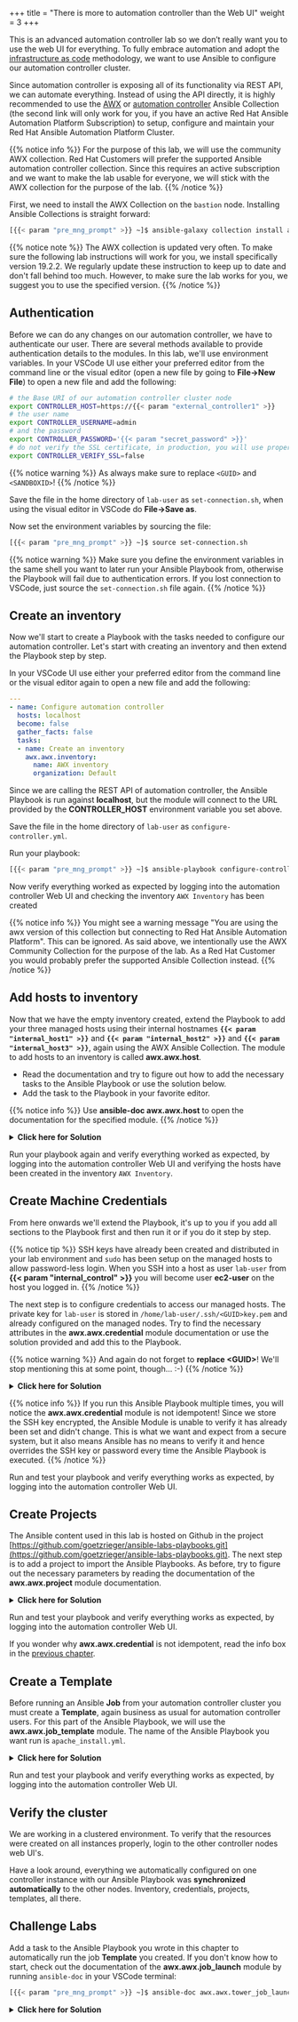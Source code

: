 +++
title = "There is more to automation controller than the Web UI"
weight = 3
+++

This is an advanced automation controller lab so we don’t really want you to use the web UI for everything. To fully embrace automation and adopt the [infrastructure as code](https://en.wikipedia.org/wiki/Infrastructure_as_code) methodology, we want to use Ansible to configure our automation controller cluster.

Since automation controller is exposing all of its functionality via REST API, we can automate everything. Instead of using the API directly, it is highly recommended to use the [AWX](https://github.com/ansible/awx/tree/devel/awx_collection) or [automation controller](https://cloud.redhat.com/ansible/automation-hub/repo/published/ansible/controller) Ansible Collection (the second link will only work for you, if you have an active Red Hat Ansible Automation Platform Subscription) to setup, configure and maintain your Red Hat Ansible Automation Platform Cluster.

{{% notice info %}}
For the purpose of this lab, we will use the community AWX collection. Red Hat Customers will prefer the supported Ansible automation controller collection. Since this requires an active subscription and we want to make the lab usable for everyone, we will stick with the AWX collection for the purpose of the lab.
{{% /notice %}}

First, we need to install the AWX Collection on the `bastion` node. Installing Ansible Collections is straight forward:

```bash
[{{< param "pre_mng_prompt" >}} ~]$ ansible-galaxy collection install awx.awx:19.2.2
```

{{% notice note %}}
The AWX collection is updated very often. To make sure the following lab instructions will work for you, we install specifically version 19.2.2. We regularly update these instruction to keep up to date and don't fall behind too much. However, to make sure the lab works for you, we suggest you to use the specified version.
{{% /notice %}}

## Authentication

Before we can do any changes on our automation controller, we have to authenticate our user. There are several methods available to provide authentication details to the modules. In this lab, we'll use environment variables. In your VSCode UI use either your preferred editor from the command line or the visual editor (open a new file by going to **File->New File**) to open a new file and add the following:

```bash
# the Base URI of our automation controller cluster node
export CONTROLLER_HOST=https://{{< param "external_controller1" >}}
# the user name
export CONTROLLER_USERNAME=admin
# and the password
export CONTROLLER_PASSWORD='{{< param "secret_password" >}}'
# do not verify the SSL certificate, in production, you will use proper SSL certificates and not need this option or set it to True
export CONTROLLER_VERIFY_SSL=false
```

{{% notice warning %}}
As always make sure to replace `<GUID>` and `<SANDBOXID>`!
{{% /notice %}}

Save the file in the home directory of `lab-user` as `set-connection.sh`, when using the visual editor in VSCode do **File->Save as**.

Now set the environment variables by sourcing the file:

```bash
[{{< param "pre_mng_prompt" >}} ~]$ source set-connection.sh
```

{{% notice warning %}}
Make sure you define the environment variables in the same shell you want to later run your Ansible Playbook from, otherwise the Playbook will fail due to authentication errors. If you lost connection to VSCode, just source the `set-connection.sh` file again.
{{% /notice %}}

## Create an inventory

Now we'll start to create a Playbook with the tasks needed to configure our automation controller. Let's start with creating an inventory and then extend the Playbook step by step.

In your VSCode UI use either your preferred editor from the command line or the visual editor again to open a new file and add the following:

```yaml
---
- name: Configure automation controller
  hosts: localhost
  become: false
  gather_facts: false
  tasks:
  - name: Create an inventory
    awx.awx.inventory:
      name: AWX inventory
      organization: Default
```

Since we are calling the REST API of automation controller, the Ansible Playbook is run against **localhost**, but the module will connect to the URL provided by the **CONTROLLER_HOST** environment variable you set above.

Save the file in the home directory of `lab-user` as `configure-controller.yml`.

Run your playbook:

```bash
[{{< param "pre_mng_prompt" >}} ~]$ ansible-playbook configure-controller.yml
```

 Now verify everything worked as expected by logging into the automation controller Web UI and checking the inventory `AWX Inventory` has been created

{{% notice info %}}
You might see a warning message "You are using the awx version of this collection but connecting to Red Hat Ansible Automation Platform". This can be ignored. As said above, we intentionally use the AWX Community Collection for the purpose of the lab. As a Red Hat Customer you would probably prefer the supported Ansible Collection instead.
{{% /notice %}}

## Add hosts to inventory

Now that we have the empty inventory created, extend the Playbook to add your three managed hosts using their internal hostnames **`{{< param "internal_host1" >}}`** and **`{{< param "internal_host2" >}}`** and **`{{< param "internal_host3" >}}`**, again using the AWX Ansible Collection. The module to add hosts to an inventory is called **awx.awx.host**.

- Read the documentation and try to figure out how to add the necessary tasks to the Ansible Playbook or use the solution below.
- Add the task to the Playbook in your favorite editor.

{{% notice info %}}
Use **ansible-doc awx.awx.host** to open the documentation for the specified module.
{{% /notice %}}

<details><summary><b>Click here for Solution</b></summary>
<hr/>
<p>

```yaml
---
- name: Configure automation controller
  hosts: localhost
  become: false
  gather_facts: false
  tasks:
  - name: Create an inventory
    awx.awx.inventory:
      name: AWX inventory
      organization: Default
  - name: Add hosts to inventory
    awx.awx.host:
      name: "{{  item }}"
      inventory: AWX inventory
      state: present
    loop:
      - {{< param "internal_host1" >}}
      - {{< param "internal_host2" >}}
      - {{< param "internal_host3" >}}
```

</p>
<hr/>
</details>

Run your playbook again and verify everything worked as expected, by logging into the automation controller Web UI and verifying the hosts have been created in the inventory `AWX Inventory`.

## Create Machine Credentials

From here onwards we'll extend the Playbook, it's up to you if you add all sections to the Playbook first and then run it or if you do it step by step.

{{% notice tip %}}
SSH keys have already been created and distributed in your lab environment and `sudo` has been setup on the managed hosts to allow password-less login. When you SSH into a host as user `lab-user` from **{{< param "internal_control" >}}** you will become user **ec2-user** on the host you logged in.
{{% /notice %}}

The next step is to configure credentials to access our managed hosts. The private key for `lab-user` is stored in `/home/lab-user/.ssh/<GUID>key.pem` and already configured on the managed nodes. Try to find the necessary attributes in the **awx.awx.credential** module documentation or use the solution provided and add this to the Playbook.

{{% notice warning %}}
And again do not forget to **replace \<GUID>**! We'll stop mentioning this at some point, though... :-)
{{% /notice %}}

<details><summary><b>Click here for Solution</b></summary>
<hr/>
<p>

```yaml
---
- name: Configure automation controller
  hosts: localhost
  become: false
  gather_facts: false
  tasks:
  - name: Create an inventory
    awx.awx.inventory:
      name: AWX inventory
      organization: Default
  - name: Add hosts to inventory
    awx.awx.host:
      name: "{{  item }}"
      inventory: AWX inventory
      state: present
    loop:
      - {{< param "internal_host1" >}}
      - {{< param "internal_host2" >}}
  - name: Machine Credentials
    awx.awx.credential:
      name: AWX Credentials
      kind: ssh
      organization: Default
      inputs:
        username: ec2-user
        ssh_key_data: "{{ lookup('file', '~/.ssh/<GUID>key.pem' ) }}"
```

</p>
<hr/>
</details>

{{% notice info %}}
If you run this Ansible Playbook multiple times, you will notice the **awx.awx.credential** module is not idempotent! Since we store the SSH key encrypted, the Ansible Module is unable to verify it has already been set and didn't change. This is what we want and expect from a secure system, but it also means Ansible has no means to verify it and hence overrides the SSH key or password every time the Ansible Playbook is executed.
{{% /notice %}}

Run and test your playbook and verify everything works as expected, by logging into the automation controller Web UI.

## Create Projects

The Ansible content used in this lab is hosted on Github in the project [https://github.com/goetzrieger/ansible-labs-playbooks.git](https://github.com/goetzrieger/ansible-labs-playbooks.git). The next step is to add a project to import the Ansible Playbooks. As before, try to figure out the necessary parameters by reading the documentation of the **awx.awx.project** module documentation.

<details><summary><b>Click here for Solution</b></summary>
<hr/>
<p>

```yaml
---
- name: Configure automation controller
  hosts: localhost
  become: false
  gather_facts: false
  tasks:
  - name: Create an inventory
    awx.awx.inventory:
      name: AWX inventory
      organization: Default
  - name: Add hosts to inventory
    awx.awx.host:
      name: "{{  item }}"
      inventory: AWX inventory
      state: present
    loop:
      - {{< param "internal_host1" >}}
      - {{< param "internal_host2" >}}
  - name: Machine Credentials
    awx.awx.credential:
      name: AWX Credentials
      kind: ssh
      organization: Default
      inputs:
        username: ec2-user
        ssh_key_data: "{{ lookup('file', '~/.ssh/aws-private.pem' ) }}"
  - name: AWX Project
    awx.awx.project:
      name: AWX Project
      organization: Default
      state: present
      scm_update_on_launch: True
      scm_delete_on_update: True
      scm_type: git
      scm_url: https://github.com/goetzrieger/ansible-labs-playbooks.git
```

</p>
<hr/>
</details>

Run and test your playbook and verify everything works as expected, by logging into the automation controller Web UI.

If you wonder why **awx.awx.credential** is not idempotent, read the info box in the [previous chapter](#create-machine-credentials).

## Create a Template

Before running an Ansible **Job** from your automation controller cluster you must create a **Template**, again business as usual for automation controller users. For this part of the Ansible Playbook, we will use the **awx.awx.job_template** module. The name of the Ansible Playbook you want run is `apache_install.yml`.

<details><summary><b>Click here for Solution</b></summary>
<hr/>
<p>

```yaml
---
- name: Configure automation controller
  hosts: localhost
  become: false
  gather_facts: false
  tasks:
  - name: Create an inventory
    awx.awx.inventory:
      name: AWX inventory
      organization: Default
  - name: Add hosts to inventory
    awx.awx.host:
      name: "{{  item }}"
      inventory: AWX inventory
      state: present
    loop:
      - {{< param "internal_host1" >}}
      - {{< param "internal_host2" >}}
  - name: Machine Credentials
    awx.awx.credential:
      name: AWX Credentials
      kind: ssh
      organization: Default
      inputs:
        username: ec2-user
        ssh_key_data: "{{ lookup('file', '~/.ssh/aws-private.pem' ) }}"
  - name: AWX Project
    awx.awx.project:
      name: AWX Project
      organization: Default
      state: present
      scm_update_on_launch: True
      scm_delete_on_update: True
      scm_type: git
      scm_url: https://github.com/goetzrieger/ansible-labs-playbooks.git
  - name: AWX Job Template
    awx.awx.job_template:
      name: Install Apache
      organization: Default
      state: present
      inventory: AWX inventory
      become_enabled: True
      playbook: apache_install.yml
      project: AWX Project
      credential: AWX Credentials

```

</p>
<hr/>
</details>

Run and test your playbook and verify everything works as expected, by logging into the automation controller Web UI.

## Verify the cluster

We are working in a clustered environment. To verify that the resources were created on all instances properly, login to the other controller nodes web UI's.

Have a look around, everything we automatically configured on one controller instance with our Ansible Playbook was **synchronized automatically** to the other nodes. Inventory, credentials, projects, templates, all there.

## Challenge Labs

Add a task to the Ansible Playbook you wrote in this chapter to automatically run the job **Template** you created. If you don't know how to start, check out the documentation of the **awx.awx.job_launch** module by running `ansible-doc` in your VSCode terminal:

```bash
[{{< param "pre_mng_prompt" >}} ~]$ ansible-doc awx.awx.tower_job_launch
```

<details><summary><b>Click here for Solution</b></summary>
<hr/>
<p>

This is a Challenge Lab! No solution here.

</p>
<hr/>
</details>
